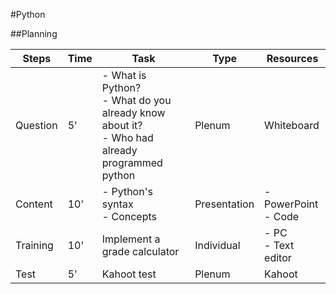 #Python

##Planning

| Steps    | Time | Task                                                      | Type         | Resources                       |
|----------|------|-----------------------------------------------------------|--------------|---------------------------------|
| Question | 5'  | - What is Python? <br/> - What do you already know about it? <br/> - Who had already programmed python | Plenum       | Whiteboard                      |
| Content  | 10'  | - Python's syntax <br/> - Concepts <br/>    | Presentation | - PowerPoint <br/> - Code    |
| Training | 10'  | Implement a grade calculator                                    | Individual   | - PC <br/> - Text editor |
| Test     | 5'  | Kahoot test                                               | Plenum       | Kahoot                          |
